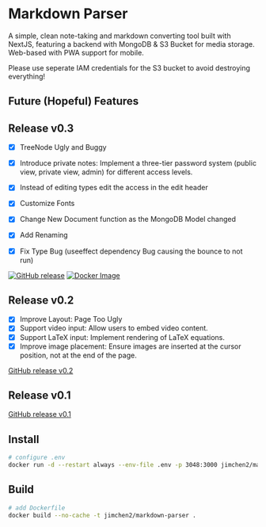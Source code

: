 # Markdown Parser

A simple, clean note-taking and markdown converting tool built with NextJS, featuring a backend with MongoDB & S3 Bucket for media storage. Web-based with PWA support for mobile.

Please use seperate IAM credentials for the S3 bucket to avoid destroying everything!

## Future (Hopeful) Features

## Release v0.3

- [x] TreeNode Ugly and Buggy
- [x] Introduce private notes: Implement a three-tier password system (public view, private view, admin) for different access levels.
- [x] Instead of editing types edit the access in the edit header
- [x] Customize Fonts
- [x] Change New Document function as the MongoDB Model changed
- [x] Add Renaming
- [x] Fix Type Bug (useeffect dependency Bug causing the bounce to not run)


[![GitHub release](https://img.shields.io/github/v/release/jimchen2/markdown-parser?include_prereleases&logo=github)](https://github.com/jimchen2/markdown-parser/releases/tag/v0.3)
[![Docker Image](https://img.shields.io/badge/Docker-jimchen2%2Fmarkdown--parser-blue?logo=docker)](https://hub.docker.com/r/jimchen2/markdown-parser)

## Release v0.2

- [x] Improve Layout: Page Too Ugly
- [x] Support video input: Allow users to embed video content.
- [x] Support LaTeX input: Implement rendering of LaTeX equations.
- [x] Improve image placement: Ensure images are inserted at the cursor position, not at the end of the page.

[GitHub release v0.2](https://github.com/jimchen2/markdown-parser/releases/tag/v0.2)


## Release v0.1

[GitHub release v0.1](https://github.com/jimchen2/markdown-parser/releases/tag/v0.1)

## Install

```sh
# configure .env
docker run -d --restart always --env-file .env -p 3048:3000 jimchen2/markdown-parser:latest
```

## Build

```sh
# add Dockerfile
docker build --no-cache -t jimchen2/markdown-parser .
```
